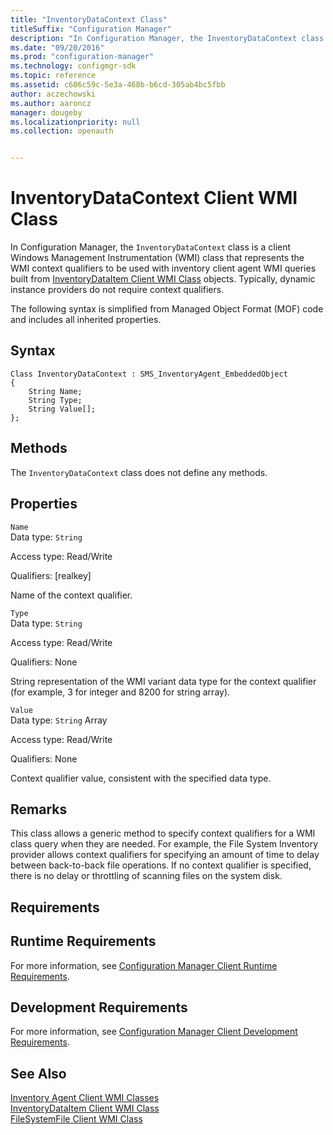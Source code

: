 ```yaml
---
title: "InventoryDataContext Class"
titleSuffix: "Configuration Manager"
description: "In Configuration Manager, the InventoryDataContext class is a client WMI class that represents the WMI context qualifiers to be used with inventory client agent WMI queries built from InventoryDataItem Client WMI class objects."  
ms.date: "09/20/2016"
ms.prod: "configuration-manager"
ms.technology: configmgr-sdk
ms.topic: reference
ms.assetid: c606c59c-5e3a-468b-b6cd-305ab4bc5fbb
author: aczechowski
ms.author: aaroncz
manager: dougeby
ms.localizationpriority: null
ms.collection: openauth


---
```

# InventoryDataContext Client WMI Class
In Configuration Manager, the `InventoryDataContext` class is a client Windows Management Instrumentation (WMI) class that represents the WMI context qualifiers to be used with inventory client agent WMI queries built from [InventoryDataItem Client WMI Class](../../../../../develop/reference/core/clients/client-classes/inventorydataitem-client-wmi-class.md) objects. Typically, dynamic instance providers do not require context qualifiers.  

 The following syntax is simplified from Managed Object Format (MOF) code and includes all inherited properties.  

## Syntax  

```  
Class InventoryDataContext : SMS_InventoryAgent_EmbeddedObject  
{  
    String Name;  
    String Type;  
    String Value[];  
};  
```  

## Methods  
 The `InventoryDataContext` class does not define any methods.  

## Properties  
 `Name`  
 Data type: `String`  

 Access type: Read/Write  

 Qualifiers: [realkey]  

 Name of the context qualifier.  

 `Type`  
 Data type: `String`  

 Access type: Read/Write  

 Qualifiers: None  

 String representation of the WMI variant data type for the context qualifier (for example, 3 for integer and 8200 for string array).  

 `Value`  
 Data type: `String` Array  

 Access type: Read/Write  

 Qualifiers: None  

 Context qualifier value, consistent with the specified data type.  

## Remarks  
 This class allows a generic method to specify context qualifiers for a WMI class query when they are needed. For example, the File System Inventory provider allows context qualifiers for specifying an amount of time to delay between back-to-back file operations. If no context qualifier is specified, there is no delay or throttling of scanning files on the system disk.  

## Requirements  

## Runtime Requirements  
 For more information, see [Configuration Manager Client Runtime Requirements](../../../../../develop/core/reqs/client-runtime-requirements.md).  

## Development Requirements  
 For more information, see [Configuration Manager Client Development Requirements](../../../../../develop/core/reqs/client-development-requirements.md).  

## See Also  
 [Inventory Agent Client WMI Classes](../../../../../develop/reference/core/clients/client-classes/inventory-agent-client-wmi-classes.md)   
 [InventoryDataItem Client WMI Class](../../../../../develop/reference/core/clients/client-classes/inventorydataitem-client-wmi-class.md)   
 [FileSystemFile Client WMI Class](../../../../../develop/reference/core/clients/client-classes/filesystemfile-client-wmi-class.md)
